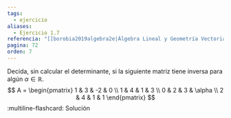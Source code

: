 ```yaml
---
tags:
  - ejercicio
aliases:
  - Ejercicio 1.7
referencia: "[[borobia2019algebra2e|Álgebra Lineal y Geometría Vectorial (2a ed)]]"
pagina: 72
orden: 7
---
```

Decida, sin calcular el determinante, si la siguiente matriz tiene inversa para algún $\alpha \in \mathbb{R}$.
$$
A = \begin{pmatrix}
    1 & 3 & -2 &      0 \\
    1 & 4 &  1 &      3 \\
    0 & 2 &  3 & \alpha \\
    2 & 4 &  1 &      1
\end{pmatrix}
$$
:multiline-flashcard:
Solución
